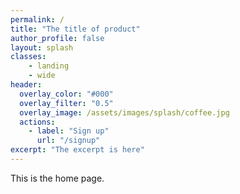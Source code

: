 ```yaml
---
permalink: /
title: "The title of product"
author_profile: false
layout: splash
classes:
    - landing
    - wide
header:
  overlay_color: "#000"
  overlay_filter: "0.5"
  overlay_image: /assets/images/splash/coffee.jpg
  actions:
    - label: "Sign up"
      url: "/signup"
excerpt: "The excerpt is here" 
---
```


This is the home page.
